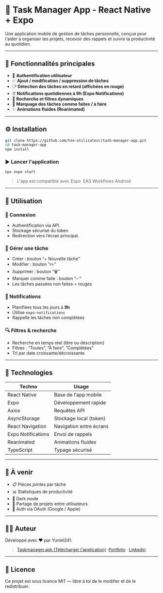 # 📂 Task Manager App - React Native + Expo

Une application mobile de gestion de tâches personnelle, conçue pour t’aider à organiser tes projets, recevoir des rappels et suivre ta productivité au quotidien.

---

## 📱 Fonctionnalités principales

- 🔐 **Authentification utilisateur**
- ✅ **Ajout / modification / suppression de tâches**
- 🖓 **Détection des tâches en retard (affichées en rouge)**
- ⏰ **Notifications quotidiennes à 9h (Expo Notifications)**
- 🔎 **Recherche et filtres dynamiques**
- 🎯 **Marquage des tâches comme faites / à faire**
- ✨ **Animations fluides (Reanimated)**

---

## ⚙️ Installation

```bash
git clone https://github.com/ton-utilisateur/task-manager-app.git
cd task-manager-app
npm install
```

### ▶️ Lancer l'application

```bash
npx expo start
```

> L'app est compatible avec Expo  EAS Workflows Android

---

## 🧠 Utilisation

### 🔐 Connexion

- Authentification via API.
- Stockage sécurisé du token.
- Redirection vers l’écran principal.

### 📝 Gérer une tâche

- Créer : bouton “+ Nouvelle tâche”
- Modifier : bouton “✏️”
- Supprimer : bouton “🗑️”
- Marquer comme faite : bouton “✅”
- Les tâches passées non faites = rouges

### 🔔 Notifications

- Planifiées tous les jours à **9h**
- Utilise `expo-notifications`
- Rappelle les tâches non complétées

### 🔍 Filtres & recherche

- Recherche en temps réel (titre ou description)
- Filtres : “Toutes”, “À faire”, “Complétées”
- Tri par date croissante/décroissante

---

## 📆 Technologies

| Techno             | Usage                   |
| ------------------ | ----------------------- |
| React Native       | Base de l'app mobile    |
| Expo               | Développement rapide    |
| Axios              | Requêtes API            |
| AsyncStorage       | Stockage local (token)  |
| React Navigation   | Navigation entre écrans |
| Expo Notifications | Envoi de rappels        |
| Reanimated         | Animations fluides      |
| TypeScript         | Typage sécurisé         |

---

## 🧪 À venir

- 📋 Pièces jointes par tâche
- 📊 Statistiques de productivité
- 🌙 Dark mode
- 🔗 Partage de projets entre utilisateurs
- 🔐 Auth via OAuth (Google / Apple)

---

## 🧑‍💻 Auteur

Développé avec ❤️ par Yuniel241.

> [Taskmanager.apk (Télécharger l'application)](https://yuniel241.github.io/taskManager/) ·[Portfolio](https\://yuniel241.github.io/Portfolio/) · [Linkedin](http://www.linkedin.com/in/axel-yuniel)

---

## 📄 Licence

Ce projet est sous licence MIT — libre à toi de le modifier et de le redistribuer.

